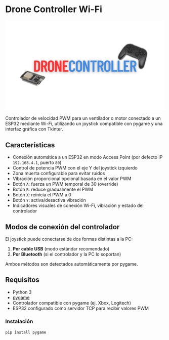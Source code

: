 # Drone Controller Wi-Fi
![Logo](https://github.com/elKpels/DroneController/blob/main/dronecontrollerlogo.png)

Controlador de velocidad PWM para un ventilador o motor conectado a un ESP32 mediante Wi-Fi, utilizando un joystick compatible con pygame y una interfaz gráfica con Tkinter.

## Características

- Conexión automática a un ESP32 en modo Access Point (por defecto IP `192.168.4.1`, puerto `80`)
- Control de potencia PWM con el eje Y del joystick izquierdo
- Zona muerta configurable para evitar ruidos
- Vibración proporcional opcional basada en el valor PWM
- Botón `A`: fuerza un PWM temporal de 30 (override)
- Botón `B`: reduce gradualmente el PWM
- Botón `X`: reinicia el PWM a 0
- Botón `Y`: activa/desactiva vibración
- Indicadores visuales de conexión Wi-Fi, vibración y estado del controlador

## Modos de conexión del controlador

El joystick puede conectarse de dos formas distintas a la PC:

1. **Por cable USB** (modo estándar recomendado)
2. **Por Bluetooth** (si el controlador y la PC lo soportan)

Ambos métodos son detectados automáticamente por pygame.

## Requisitos

- Python 3
- [pygame](https://www.pygame.org/)
- Controlador compatible con pygame (ej. Xbox, Logitech)
- ESP32 configurado como servidor TCP para recibir valores PWM

### Instalación

```bash
pip install pygame

